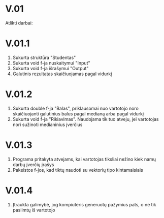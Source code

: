 # V.01
Atlikti darbai:
# V.01.1
1) Sukurta struktūra "Studentas"
2) Sukurta void f-ja nuskaitymui "Input"
3) Sukurta void f-ja išrašymui "Output"
4) Galutinis rezultatas skaičiuojamas pagal vidurkį
# V.01.2
1) Sukurta double f-ja "Balas", priklausomai nuo vartotojo noro skaičiuojanti galutinius balus pagal medianą arba pagal vidurkį
2) Sukurta void f-ja "Rikiavimas". Naudojama tik tuo atveju, jei vartotojas nori sužinoti medianinius įverčius
# V.01.3
1) Programa pritakyta atvejams, kai vartotojas tiksliai nežino kiek namų darbų įverčių įrašys
2) Pakeistos f-jos, kad tiktų naudoti su vektorių tipo kintamaisiais
# V.01.4
1) Įtraukta galimybė, jog kompiuteris generuotų pažymius pats, o ne tik pasiimtų iš vartotojo
